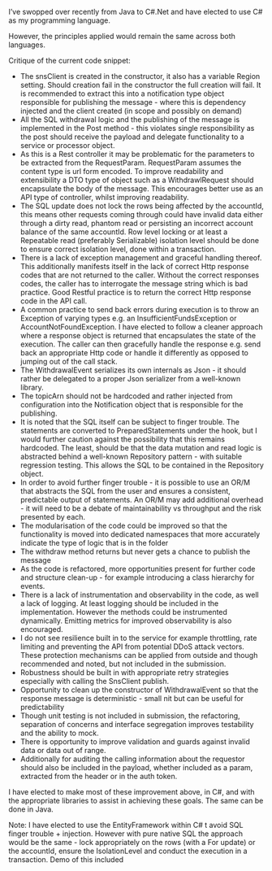 ﻿I’ve swopped over recently from Java to C#.Net and have elected to use C# as my programming language.

However, the principles applied would remain the same across both languages.

Critique of the current code snippet:

- The snsClient is created in the constructor, it also has a variable Region setting. Should creation fail in the constructor the full creation will fail. It is recommended to extract this into a notification type object responsible for publishing the message - where this is dependency injected and the client created (in scope and possibly on demand)
- All the SQL withdrawal logic and the publishing of the message is implemented in the Post method - this violates single responsibility as the post should receive the payload and delegate functionality to a service or processor object.
- As this is a Rest controller it may be problematic for the parameters to be extracted from the RequestParam. RequestParam assumes the content type is url form encoded. To improve readability and extensibility a DTO type of object such as a WithdrawlRequest should encapsulate the body of the message. This encourages better use as an API type of controller, whilst improving readability.
- The SQL update does not lock the rows being affected by the accountId, this means other requests coming through could have invalid data either through a dirty read, phantom read or persisting an incorrect account balance of the same accountId. Row level locking or at least a Repeatable read (preferably Serializable) isolation level should be done to ensure correct isolation level, done within a transaction.
- There is a lack of exception management and graceful handling thereof.  This additionally manifests itself in the lack of correct Http response codes that are not returned to the caller. Without the correct responses codes, the caller has to interrogate the message string which is bad practice. Good Restful practice is to return the correct Http response code in the API call.
- A common practice to send back errors during execution is to throw an Exception of varying types e.g. an InsufficientFundsException or AccountNotFoundException. I have elected to follow a cleaner approach where a response object is returned that encapsulates the state of the execution. The caller can then gracefully handle the response e.g. send back an appropriate Http code or handle it differently as opposed to jumping out of the call stack.
- The WithdrawalEvent serializes its own internals as Json - it should rather be delegated to a proper Json serializer from a well-known library.
- The topicArn should not be hardcoded and rather injected from configuration into the Notification object that is responsible for the publishing.
- It is noted that the SQL itself can be subject to finger trouble. The statements are converted to PreparedStatements under the hook, but I would further caution against the possibility that this remains hardcoded.  The least, should be that the data mutation and read logic is abstracted behind a well-known Repository pattern - with suitable regression testing. This allows the SQL to be contained in the Repository object.
- In order to avoid further finger trouble - it is possible to use an OR/M that abstracts the SQL from the user and ensures a consistent, predictable output of statements. An OR/M may add additional overhead - it will need to be a debate of maintainability vs throughput and the risk presented by each.
- The modularisation of the code could be improved so that the functionality is moved into dedicated namespaces that more accurately indicate the type of logic that is in the folder
- The withdraw method returns but never gets a chance to publish the message
- As the  code is refactored, more opportunities present for further code and structure clean-up - for example introducing a class hierarchy for events.
- There is a lack of instrumentation and observability in the code, as well a lack of logging. At least logging should be included in the implementation. However the methods could be instrumented dynamically. Emitting metrics for improved observability is also encouraged.
- I do not see resilience built in to the service for example throttling, rate limiting and preventing the API from potential DDoS attack vectors. These protection mechanisms can be applied from outside and though recommended and noted, but not included in the submission.
- Robustness should be built in with appropriate retry strategies especially with calling the SnsClient publish.
- Opportunity to clean up the constructor of WithdrawalEvent so that the response message is deterministic - small nit but can be useful for predictability
- Though unit testing is not included in submission, the refactoring, separation of concerns and interface segregation improves testability and the ability to mock.
- There is opportunity to improve validation and guards against invalid data or data out of range.
- Additionally for auditing the calling information about the requestor should also be included in the payload, whether included as a param, extracted from the header or in the auth token.

I have elected to make most of these improvement above, in C#, and with the appropriate libraries to assist in achieving these goals. The same can be done in Java.

Note: I have elected to use the EntityFramework within C# t avoid SQL finger trouble + injection. However with pure native SQL the approach would be the same - lock appropriately on the rows (with a For update) or the accountId, ensure the IsolationLevel and conduct the execution in a transaction. Demo of this included